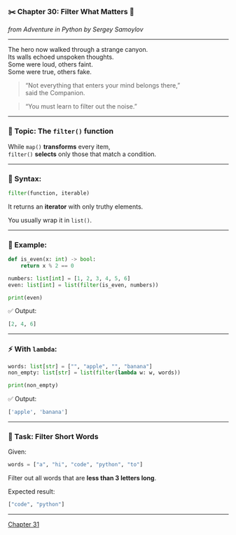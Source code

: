 ### ✂️ Chapter 30: Filter What Matters 🪪  
*from *Adventure in Python* by Sergey Samoylov*

---

The hero now walked through a strange canyon.  
Its walls echoed unspoken thoughts.  
Some were loud, others faint.  
Some were true, others fake.

> “Not everything that enters your mind belongs there,”  
> said the Companion.

> “You must learn to filter out the noise.”

---

### 🧰 Topic: The `filter()` function

While `map()` **transforms** every item,  
`filter()` **selects** only those that match a condition.

---

### 🔧 Syntax:

```python
filter(function, iterable)
```

It returns an **iterator** with only truthy elements.

You usually wrap it in `list()`.

---

### 🔬 Example:

```python
def is_even(x: int) -> bool:
    return x % 2 == 0

numbers: list[int] = [1, 2, 3, 4, 5, 6]
even: list[int] = list(filter(is_even, numbers))

print(even)
```

✅ Output:
```python
[2, 4, 6]
```

---

### ⚡ With `lambda`:

```python
words: list[str] = ["", "apple", "", "banana"]
non_empty: list[str] = list(filter(lambda w: w, words))

print(non_empty)
```

✅ Output:
```python
['apple', 'banana']
```

---

### 🧪 Task: Filter Short Words

Given:

```python
words = ["a", "hi", "code", "python", "to"]
```

Filter out all words that are **less than 3 letters long**.

Expected result:

```python
["code", "python"]
```

---
[Chapter 31](Chapter_31.md)

